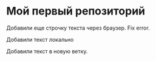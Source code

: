 # Мой первый репозиторий

Добавили еще строчку текста через браузер. Fix error.

Добавили текст локально

Добавили текст в новую ветку.